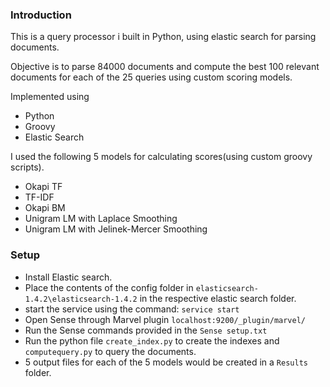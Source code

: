 ### Introduction
This is a query processor i built in Python, using elastic search for parsing documents.

Objective is to parse 84000 documents and compute the best 100 relevant documents for each of the 25 queries using custom scoring models.

Implemented using 
- Python
- Groovy
- Elastic Search

I used the following 5 models for calculating scores(using custom groovy scripts).
- Okapi TF
- TF-IDF
- Okapi BM
- Unigram LM with Laplace Smoothing
- Unigram LM with Jelinek-Mercer Smoothing

### Setup
- Install Elastic search.
- Place the contents of the config folder in  `elasticsearch-1.4.2\elasticsearch-1.4.2` in the respective elastic search folder.
- start the service using the command: 
``
service start
``
- Open Sense through Marvel plugin `localhost:9200/_plugin/marvel/`
- Run the Sense commands provided in the `Sense setup.txt`
- Run the python file `create_index.py` to create the indexes
and `computequery.py` to query the documents.
- 5 output files for each of the 5 models would be created in a `Results` folder.
